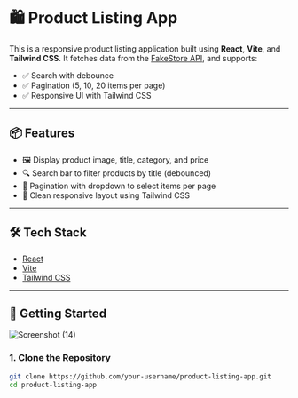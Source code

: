 # 🛍️ Product Listing App

This is a responsive product listing application built using **React**, **Vite**, and **Tailwind CSS**. It fetches data from the [FakeStore API](https://fakestoreapi.com/products), and supports:

- ✅ Search with debounce
- ✅ Pagination (5, 10, 20 items per page)
- ✅ Responsive UI with Tailwind CSS

---

## 📦 Features

- 🖼 Display product image, title, category, and price
- 🔍 Search bar to filter products by title (debounced)
- 📄 Pagination with dropdown to select items per page
- 🎨 Clean responsive layout using Tailwind CSS

---

## 🛠 Tech Stack

- [React](https://reactjs.org/)
- [Vite](https://vitejs.dev/)
- [Tailwind CSS](https://tailwindcss.com/)

---

## 🚀 Getting Started


![Screenshot (14)](https://github.com/user-attachments/assets/b7c7f890-e1f7-4f1a-91dc-b2a1a8260c60)


### 1. Clone the Repository

```bash
git clone https://github.com/your-username/product-listing-app.git
cd product-listing-app
